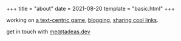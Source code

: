 +++
title = "about"
date = 2021-08-20
template = "basic.html"
+++

working on [a text-centric game](/hc), [blogging](/posts), [sharing cool links](/links).

get in touch with [me@tadeas.dev](mailto:me@tadeas.dev)
